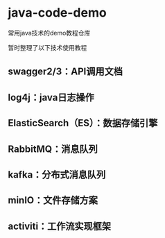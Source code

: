 # java-code-demo

常用java技术的demo教程仓库

暂时整理了以下技术使用教程


## swagger2/3：API调用文档


## log4j：java日志操作


## ElasticSearch（ES）：数据存储引擎


## RabbitMQ：消息队列


## kafka：分布式消息队列


## minIO：文件存储方案


## activiti：工作流实现框架

